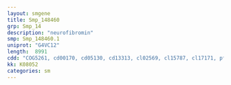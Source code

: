 ```yaml
---
layout: smgene
title: Smp_148460
grp: Smp_14
description: "neurofibromin"
smp: Smp_148460.1
uniprot: "G4VC12"
length:  8991
cdd: "COG5261, cd00170, cd05130, cd13313, cl02569, cl15787, cl17171, pfam00616, pfam13716, smart00323, smart00516"
kk: K08052
categories: sm
---
```

